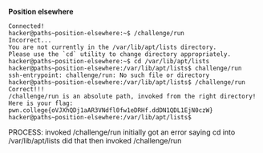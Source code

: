 **Position elsewhere**

```
Connected!
hacker@paths~position-elsewhere:~$ /challenge/run
Incorrect...
You are not currently in the /var/lib/apt/lists directory.
Please use the `cd` utility to change directory appropriately.
hacker@paths~position-elsewhere:~$ cd /var/lib/apt/lists
hacker@paths~position-elsewhere:/var/lib/apt/lists$ challenge/run
ssh-entrypoint: challenge/run: No such file or directory
hacker@paths~position-elsewhere:/var/lib/apt/lists$ /challenge/run
Correct!!!
/challenge/run is an absolute path, invoked from the right directory!
Here is your flag:
pwn.college{oVJXhQDj1aAR3VNdfl0fw1eDRHf.ddDN1QDL1EjN0czW}
hacker@paths~position-elsewhere:/var/lib/apt/lists$
```

PROCESS:
invoked /challenge/run initially 
got an error saying cd into /var/lib/apt/lists
did that then invoked /challenge/run 
